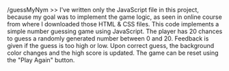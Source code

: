 /guessMyNym >> I've written only the JavaScript file in this project, because my goal was to implement the game logic, as seen in online course from where I downloaded those HTML & CSS files. This code implements a simple number guessing game using JavaScript. The player has 20 chances to guess a randomly generated number between 0 and 20. Feedback is given if the guess is too high or low. Upon correct guess, the background color changes and the high score is updated. The game can be reset using the "Play Again" button.
